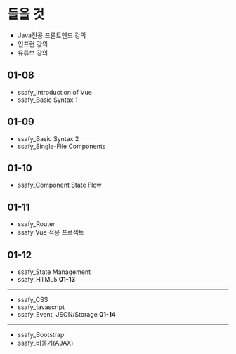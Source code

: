 # 들을 것
- Java전공 프론트엔드 강의
- 인프런 강의
- 유튜브 강의

**01-08**
---
- ssafy_Introduction of Vue
- ssafy_Basic Syntax 1

**01-09**
---
- ssafy_Basic Syntax 2
- ssafy_Single-File Components

**01-10**
---
- ssafy_Component State Flow

**01-11**
---
- ssafy_Router
- ssafy_Vue 적용 프로젝트

**01-12**
---
- ssafy_State Management
- ssafy_HTML5
**01-13**
---
- ssafy_CSS
- ssafy_javascript
- ssafy_Event, JSON/Storage
**01-14**
---
- ssafy_Bootstrap
- ssafy_비동기(AJAX)



